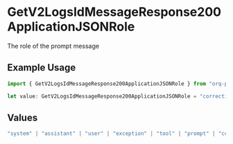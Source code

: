 # GetV2LogsIdMessageResponse200ApplicationJSONRole

The role of the prompt message

## Example Usage

```typescript
import { GetV2LogsIdMessageResponse200ApplicationJSONRole } from "orq-poc-typescript-multi-env-version/models/operations";

let value: GetV2LogsIdMessageResponse200ApplicationJSONRole = "correction";
```

## Values

```typescript
"system" | "assistant" | "user" | "exception" | "tool" | "prompt" | "correction" | "expected_output"
```